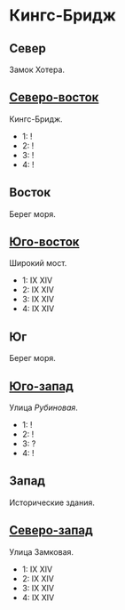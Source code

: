 # Кингс-Бридж

## Север

Замок Хотера.

## [Северо-восток](./590100.md)

Кингс-Бридж.

* 1:    !
* 2:    !
* 3:    !
* 4:    !

## Восток

Берег моря.

## [Юго-восток](./585145.md)

Широкий мост.

* 1:    IX  XIV
* 2:    IX  XIV
* 3:    IX  XIV
* 4:    IX  XIV

## Юг

Берег моря.

## [Юго-запад](./570140.md)

Улица *Рубиновая*.

* 1:    !
* 2:    !
* 3:    ?
* 4:    !

## Запад

Исторические здания.

## [Северо-запад](./570130.md)

Улица Замковая.

* 1:    IX  XIV
* 2:    IX  XIV
* 3:    IX  XIV
* 4:    IX  XIV
